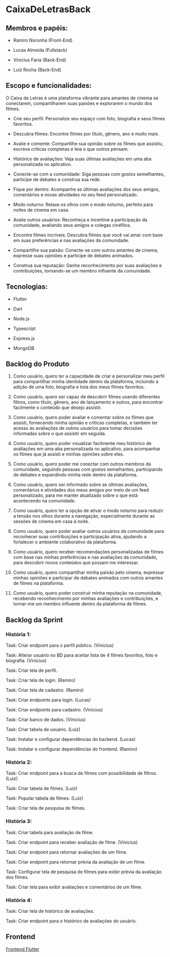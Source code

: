 # CaixaDeLetrasBack

## Membros e papéis:

* Ramiro Noronha (Front-End)

* Lucas Almeida (Fullstack)

* Vinicius Faria (Back-End)

* Luiz Rocha (Back-End)

## Escopo e funcionalidades:

O Caixa de Letras é uma plataforma vibrante para amantes de cinema se conectarem, compartilharem suas paixões e explorarem o mundo dos filmes.

* Crie seu perfil: Personalize seu espaço com foto, biografia e seus filmes favoritos.

* Descubra filmes: Encontre filmes por título, gênero, ano e muito mais.

* Avalie e comente: Compartilhe sua opinião sobre os filmes que assistiu, escreva críticas completas e leia o que outros pensam.

* Histórico de avaliações: Veja suas últimas avaliações em uma aba personalizada no aplicativo.

* Conecte-se com a comunidade: Siga pessoas com gostos semelhantes, participe de debates e construa sua rede.

* Fique por dentro: Acompanhe as últimas avaliações dos seus amigos, comentários e novas atividades no seu feed personalizado.

* Modo noturno: Relaxe os olhos com o modo noturno, perfeito para noites de cinema em casa.

* Avalie outros usuários: Reconheça e incentive a participação da comunidade, avaliando seus amigos e colegas cinéfilos.

* Encontre filmes incríveis: Descubra filmes que você vai amar com base em suas preferências e nas avaliações da comunidade.

* Compartilhe sua paixão: Conecte-se com outros amantes de cinema, expresse suas opiniões e participe de debates animados.

* Construa sua reputação: Ganhe reconhecimento por suas avaliações e contribuições, tornando-se um membro influente da comunidade.

## Tecnologias:

* Flutter

* Dart

* Node.js

* Typescript

* Express.js

* MongoDB

## Backlog do Produto

1. Como usuário, quero ter a capacidade de criar e personalizar meu perfil para compartilhar minha identidade dentro da plataforma, incluindo a adição de uma foto, biografia e lista dos meus filmes favoritos.

2. Como usuário, quero ser capaz de descobrir filmes usando diferentes filtros, como título, gênero, ano de lançamento e outros, para encontrar facilmente o conteúdo que desejo assistir.

3. Como usuário, quero poder avaliar e comentar sobre os filmes que assisti, fornecendo minha opinião e críticas completas, e também ter acesso às avaliações de outros usuários para tomar decisões informadas sobre o que assistir em seguida.

4. Como usuário, quero poder visualizar facilmente meu histórico de avaliações em uma aba personalizada no aplicativo, para acompanhar os filmes que já assisti e minhas opiniões sobre eles.

5. Como usuário, quero poder me conectar com outros membros da comunidade, seguindo pessoas com gostos semelhantes, participando de debates e expandindo minha rede dentro da plataforma.

6. Como usuário, quero ser informado sobre as últimas avaliações, comentários e atividades dos meus amigos por meio de um feed personalizado, para me manter atualizado sobre o que está acontecendo na comunidade.

7. Como usuário, quero ter a opção de ativar o modo noturno para reduzir a tensão nos olhos durante a navegação, especialmente durante as sessões de cinema em casa à noite.

8. Como usuário, quero poder avaliar outros usuários da comunidade para reconhecer suas contribuições e participação ativa, ajudando a fortalecer o ambiente colaborativo da plataforma.

9. Como usuário, quero receber recomendações personalizadas de filmes com base nas minhas preferências e nas avaliações da comunidade, para descobrir novos conteúdos que possam me interessar.

10. Como usuário, quero compartilhar minha paixão pelo cinema, expressar minhas opiniões e participar de debates animados com outros amantes de filmes na plataforma.

11. Como usuário, quero poder construir minha reputação na comunidade, recebendo reconhecimento por minhas avaliações e contribuições, e tornar-me um membro influente dentro da plataforma de filmes.

## Backlog da Sprint

### História 1:

Task: Criar endpoint para o perfil público. (Vinicius)

Task: Alterar usuário no BD para aceitar lista de 4 filmes favoritos, foto e biografia. (Vinicius)

Task: Criar tela de perfil.

Task: Criar tela de login. (Ramiro)

Task: Criar tela de cadastro. (Ramiro)

Task: Criar endpoints para login. (Lucas)

Task: Criar endpoints para cadastro. (Vinicius)

Task: Criar banco de dados. (Vinicius)

Task: Criar tabela de usuário. (Luiz)

Task: Instalar e configurar dependências do backend. (Lucas)

Task: Instalar e configurar dependências do frontend. (Ramiro)

### História 2:

Task: Criar endpoint para a busca de filmes com possibilidade de filtros. (Luiz)

Task: Criar tabela de filmes. (Luiz)

Task: Popular tabela de filmes. (Luiz)

Task: Criar tela de pesquisa de filmes.

### História 3:

Task: Criar tabela para avaliação de filme.

Task: Criar endpoint para receber avaliação de filme. (Vinicius)

Task: Criar endpoint para retornar avaliações de um filme.

Task: Criar endpoint para retornar prévia da avaliação de um filme.

Task: Configurar tela de pesquisa de filmes para exibir prévia da avaliação dos filmes.

Task: Criar tela para exibir avaliações e comentários de um filme.

### História 4:

Task: Criar tela de histórico de avaliações.

Task: Criar endpoint para o histórico de avaliações do usuário.


## Frontend
[Frontend Flutter](https://github.com/Lucas-1048/CaixaDeLetrasFront)

